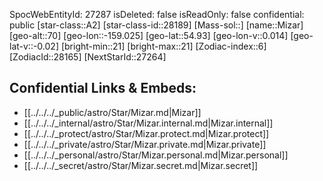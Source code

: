 ﻿---
location: [54.93,-159.025,70]
type: Station
tags:
- astro/Star

---
SpocWebEntityId: 27287
isDeleted: false
isReadOnly: false
confidential: public
[star-class::A2]
[star-class-id::28189]
[Mass-sol::]
[name::Mizar]
[geo-alt::70]
[geo-lon::-159.025]
[geo-lat::54.93]
[geo-lon-v::0.014]
[geo-lat-v::-0.02]
[bright-min::21]
[bright-max::21]
[Zodiac-index::6]
[ZodiacId::28165]
[NextStarId::27264]



## Confidential Links & Embeds: 
- [[../../../_public/astro/Star/Mizar.md|Mizar]] 
- [[../../../_internal/astro/Star/Mizar.internal.md|Mizar.internal]] 
- [[../../../_protect/astro/Star/Mizar.protect.md|Mizar.protect]] 
- [[../../../_private/astro/Star/Mizar.private.md|Mizar.private]] 
- [[../../../_personal/astro/Star/Mizar.personal.md|Mizar.personal]] 
- [[../../../_secret/astro/Star/Mizar.secret.md|Mizar.secret]] 

